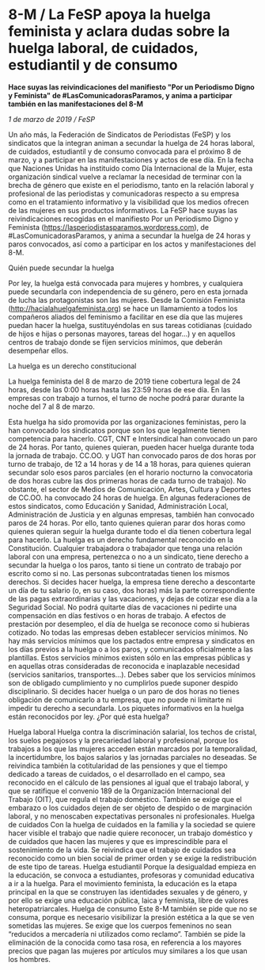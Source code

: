 # 8-M / La FeSP apoya la huelga feminista y aclara dudas sobre la huelga laboral, de cuidados, estudiantil y de consumo

**Hace suyas las reivindicaciones del manifiesto "Por un Periodismo Digno y Feminista" de #LasComunicadorasParamos, y anima a participar también en las manifestaciones del 8-M**

*1 de marzo de 2019 / FeSP*

Un año más, la Federación de Sindicatos de Periodistas (FeSP) y los sindicatos que la integran animan a secundar la huelga de 24 horas laboral, de cuidados, estudiantil y de consumo convocada para el próximo 8 de marzo, y a participar en las manifestaciones y actos de ese día.
En la fecha que Naciones Unidas ha instituido como Día Internacional de la Mujer, esta organización sindical vuelve a reclamar la necesidad de terminar con la brecha de género que existe en el periodismo, tanto en la relación laboral y profesional de las periodistas y comunicadoras respecto a su empresa como en el tratamiento informativo y la visibilidad que los medios ofrecen de las mujeres en sus productos informativos.
La FeSP hace suyas las reivindicaciones recogidas en el manifiesto Por un Periodismo Digno y Feminista (https://lasperiodistasparamos.wordpress.com), de #LasComunicadorasParamos, y anima a secundar la huelga de 24 horas y paros convocados, así como a participar en los actos y manifestaciones del 8-M.

Quién puede secundar la huelga

Por ley, la huelga está convocada para mujeres y hombres, y cualquiera puede secundarla con independencia de su género, pero en esta jornada de lucha las protagonistas son las mujeres.
Desde la Comisión Feminista (http://hacialahuelgafeminista.org) se hace un llamamiento a todos los compañeros aliados del feminismo a facilitar en ese día que las mujeres puedan hacer la huelga, sustituyéndolas en sus tareas cotidianas (cuidado de hijos e hijas o personas mayores, tareas del hogar…) y en aquellos centros de trabajo donde se fijen servicios mínimos, que deberán desempeñar ellos.

La huelga es un derecho constitucional

La huelga feminista del 8 de marzo de 2019 tiene cobertura legal de 24 horas, desde las 0:00 horas hasta las 23:59 horas de ese día. En las empresas con trabajo a turnos, el turno de noche podrá parar durante la noche del 7 al 8 de marzo.

Esta huelga ha sido promovida por las organizaciones feministas, pero la han convocado los sindicatos porque son los que legalmente tienen competencia para hacerlo. CGT, CNT e Intersindical han convocado un paro de 24 horas. Por tanto, quienes quieran, pueden hacer huelga durante toda la jornada de trabajo. CC.OO. y UGT han convocado paros de dos horas por turno de trabajo, de 12 a 14 horas y de 14 a 18 horas, para quienes quieran secundar solo esos paros parciales (en el horario nocturno la convocatoria de dos horas cubre las dos primeras horas de cada turno de trabajo). No obstante, el sector de Medios de Comunicación, Artes, Cultura y Deportes de CC.OO. ha convocado 24 horas de huelga. En algunas federaciones de estos sindicatos, como Educación y Sanidad, Administración Local, Administración de Justicia y en algunas empresas, también han convocado paros de 24 horas. Por ello, tanto quienes quieran parar dos horas como quienes quieran seguir la huelga durante todo el día tienen cobertura legal para hacerlo.
La huelga es un derecho fundamental reconocido en la Constitución. Cualquier trabajadora o trabajador que tenga una relación laboral con una empresa, pertenezca o no a un sindicato, tiene derecho a secundar la huelga o los paros, tanto si tiene un contrato de trabajo por escrito como si no. Las personas subcontratadas tienen los mismos derechos.
Si decides hacer huelga, la empresa tiene derecho a descontarte un día de tu salario (o, en su caso, dos horas) más la parte correspondiente de las pagas extraordinarias y las vacaciones, y dejas de cotizar ese día a la Seguridad Social. No podrá quitarte días de vacaciones ni pedirte una compensación en días festivos o en horas de trabajo. A efectos de prestación por desempleo, el día de huelga se reconoce como si hubieras cotizado.
No todas las empresas deben establecer servicios mínimos. No hay más servicios mínimos que los pactados entre empresa y sindicatos en los días previos a la huelga o a los paros, y comunicados oficialmente a las plantillas. Estos servicios mínimos existen sólo en las empresas públicas y en aquellas otras consideradas de reconocida e inaplazable necesidad (servicios sanitarios, transportes…). Debes saber que los servicios mínimos son de obligado cumplimiento y no cumplirlos puede suponer despido disciplinario.
Si decides hacer huelga o un paro de dos horas no tienes obligación de comunicarlo a tu empresa, que no puede ni limitarte ni impedir tu derecho a secundarla.
Los piquetes informativos en la huelga están reconocidos por ley.
¿Por qué esta huelga?

Huelga laboral
Huelga contra la discriminación salarial, los techos de cristal, los suelos pegajosos y la precariedad laboral y profesional, porque los trabajos a los que las mujeres acceden están marcados por la temporalidad, la incertidumbre, los bajos salarios y las jornadas parciales no deseadas. Se reivindica también la cotitularidad de las pensiones y que el tiempo dedicado a tareas de cuidados, o el desarrollado en el campo, sea reconocido en el cálculo de las pensiones al igual que el trabajo laboral, y que se ratifique el convenio 189 de la Organización Internacional del Trabajo (OIT), que regula el trabajo doméstico. También se exige que el embarazo o los cuidados dejen de ser objeto de despido o de marginación laboral, y no menoscaben expectativas personales ni profesionales.
Huelga de cuidados
Con la huelga de cuidados en la familia y la sociedad se quiere hacer visible el trabajo que nadie quiere reconocer, un trabajo doméstico y de cuidados que hacen las mujeres y que es imprescindible para el sostenimiento de la vida. Se reivindica que el trabajo de cuidados sea reconocido como un bien social de primer orden y se exige la redistribución de este tipo de tareas.
Huelga estudiantil
Porque la desigualdad empieza en la educación, se convoca a estudiantes, profesoras y comunidad educativa a ir a la huelga. Para el movimiento feminista, la educación es la etapa principal en la que se construyen las identidades sexuales y de género, y por ello se exige una educación pública, laica y feminista, libre de valores heteropatriarcales.
Huelga de consumo
Este 8-M también se pide que no se consuma, porque es necesario visibilizar la presión estética a la que se ven sometidas las mujeres. Se exige que los cuerpos femeninos no sean “reducidos a mercadería ni utilizados como reclamo”. También se pide la eliminación de la conocida como tasa rosa, en referencia a los mayores precios que pagan las mujeres por artículos muy similares a los que usan los hombres.
